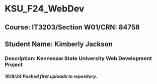 # KSU_F24_WebDev
## Course: IT3203/Section W01/CRN: 84758
## Student Name: Kimberly Jackson
### Description: Kennesaw State University Web Development Project

##### 10/8/24 Pushed first uploads to repository.